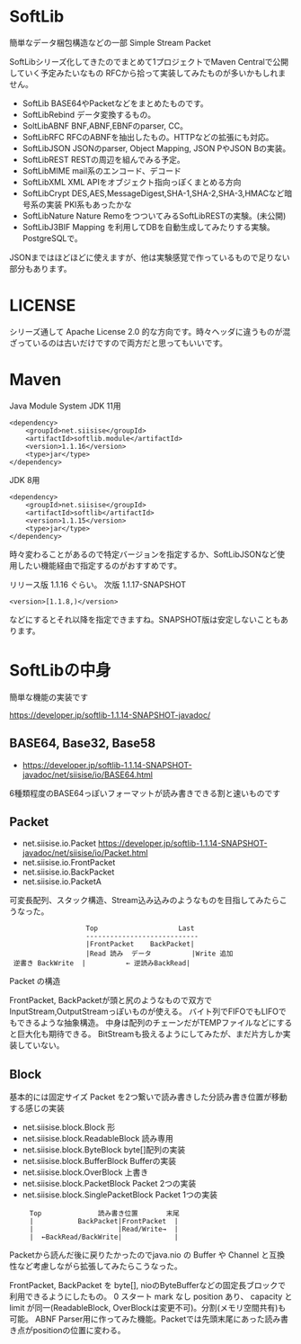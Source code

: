 # SoftLib
簡単なデータ梱包構造などの一部
Simple Stream Packet

SoftLibシリーズ化してきたのでまとめて1プロジェクトでMaven Centralで公開していく予定みたいなもの
RFCから拾って実装してみたものが多いかもしれません。

- SoftLib BASE64やPacketなどをまとめたものです。
- SoftLibRebind データ変換するもの。
- SoltLibABNF BNF,ABNF,EBNFのparser, CC。
- SoftLibRFC RFCのABNFを抽出したもの。HTTPなどの拡張にも対応。
- SoftLibJSON JSONのparser, Object Mapping, JSON PやJSON Bの実装。
- SoftLibREST RESTの周辺を組んでみる予定。
- SoftLibMIME mail系のエンコード、デコード
- SoftLibXML XML APIをオブジェクト指向っぽくまとめる方向
- SoftLibCrypt DES,AES,MessageDigest,SHA-1,SHA-2,SHA-3,HMACなど暗号系の実装 PKI系もあったかな
- SoftLibNature Nature RemoをつついてみるSoftLibRESTの実験。(未公開)
- SoftLibJ3BIF Mapping を利用してDBを自動生成してみたりする実験。PostgreSQLで。

JSONまではほどほどに使えますが、他は実験感覚で作っているもので足りない部分もあります。

# LICENSE

シリーズ通して Apache License 2.0 的な方向です。時々ヘッダに違うものが混ざっているのは古いだけですので両方だと思ってもいいです。

# Maven

Java Module System JDK 11用
~~~
<dependency>
    <groupId>net.siisise</groupId>
    <artifactId>softlib.module</artifactId>
    <version>1.1.16</version>
    <type>jar</type>
</dependency>
~~~
JDK 8用
~~~
<dependency>
    <groupId>net.siisise</groupId>
    <artifactId>softlib</artifactId>
    <version>1.1.15</version>
    <type>jar</type>
</dependency>
~~~
時々変わることがあるので特定バージョンを指定するか、SoftLibJSONなど使用したい機能経由で指定するのがおすすめです。

リリース版 1.1.16 ぐらい。
次版 1.1.17-SNAPSHOT

~~~
<version>[1.1.8,)</version>
~~~
などにするとそれ以降を指定できますね。SNAPSHOT版は安定しないこともあります。

# SoftLibの中身

簡単な機能の実装です

https://developer.jp/softlib-1.1.14-SNAPSHOT-javadoc/

## BASE64, Base32, Base58

 - https://developer.jp/softlib-1.1.14-SNAPSHOT-javadoc/net/siisise/io/BASE64.html

6種類程度のBASE64っぽいフォーマットが読み書きできる割と速いものです

## Packet

- net.siisise.io.Packet https://developer.jp/softlib-1.1.14-SNAPSHOT-javadoc/net/siisise/io/Packet.html
- net.siisise.io.FrontPacket
- net.siisise.io.BackPacket
- net.siisise.io.PacketA

可変長配列、スタック構造、Stream込み込みのようなものを目指してみたらこうなった。

~~~
                   Top                    Last
                   ----------------------------
                   |FrontPacket    BackPacket|
                   |Read 読み  データ          |Write 追加
 逆書き BackWrite  |          ← 逆読みBackRead|
~~~
Packet の構造

FrontPacket, BackPacketが頭と尻のようなもので双方でInputStream,OutputStreamっぽいものが使える。
バイト列でFIFOでもLIFOでもできるような抽象構造。
中身は配列のチェーンだがTEMPファイルなどにすると巨大化も期待できる。
BitStreamも扱えるようにしてみたが、まだ片方しか実装していない。

## Block

基本的には固定サイズ Packet を2つ繋いで読み書きした分読み書き位置が移動する感じの実装

- net.siisise.block.Block 形
- net.siisise.block.ReadableBlock 読み専用
- net.siisise.block.ByteBlock byte[]配列の実装
- net.siisise.block.BufferBlock Bufferの実装
- net.siisise.block.OverBlock 上書き
- net.siisise.block.PacketBlock Packet 2つの実装
- net.siisise.block.SinglePacketBlock Packet 1つの実装

~~~
     Top              読み書き位置       末尾
     |           BackPacket|FrontPacket  |
     |                     |Read/Write→  |
     |  ←BackRead/BackWrite|             |
~~~

Packetから読んだ後に戻りたかったのでjava.nio の Buffer や Channel と互換性など考慮しながら拡張してみたらこうなった。

FrontPacket, BackPacket を byte[], nioのByteBufferなどの固定長ブロックで利用できるようにしたもの。
0 スタート mark なし position あり、 capacity と limit が同一(ReadableBlock, OverBlockは変更不可)。分割(メモリ空間共有)も可能。
ABNF Parser用に作ってみた機能。Packetでは先頭末尾にあった読み書き点がpositionの位置に変わる。
